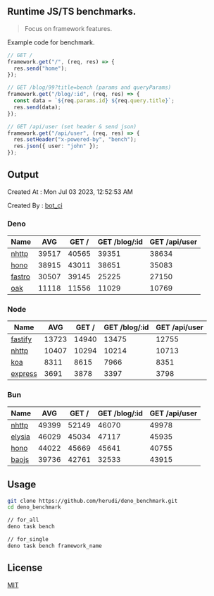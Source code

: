 ## Runtime JS/TS benchmarks.

> Focus on framework features.

Example code for benchmark.
```ts
// GET /
framework.get("/", (req, res) => {
  res.send("home");
});

// GET /blog/99?title=bench (params and queryParams)
framework.get("/blog/:id", (req, res) => {
  const data = `${req.params.id} ${req.query.title}`;
  res.send(data);
});

// GET /api/user (set header & send json)
framework.get("/api/user", (req, res) => {
  res.setHeader("x-powered-by", "bench");
  res.json({ user: "john" });
});
```

## Output
Created At : Mon Jul 03 2023, 12:52:53 AM

Created By : [bot_ci](https://github.com/herudi/deno_benchmarks/commits?author=github-actions%5Bbot%5D)


### Deno
|Name|AVG|GET /|GET /blog/:id|GET /api/user|
|----|----|----|----|----|
|[nhttp](https://github.com/nhttp/nhttp)|39517|40565|39351|38634|
|[hono](https://github.com/honojs/hono)|38915|43011|38651|35083|
|[fastro](https://github.com/fastrodev/fastro)|30507|39145|25225|27150|
|[oak](https://github.com/oakserver/oak)|11118|11556|11029|10769|
  


### Node
|Name|AVG|GET /|GET /blog/:id|GET /api/user|
|----|----|----|----|----|
|[fastify](https://github.com/fastify/fastify)|13723|14940|13475|12755|
|[nhttp](https://github.com/nhttp/nhttp)|10407|10294|10214|10713|
|[koa](https://github.com/koajs/koa)|8311|8615|7966|8351|
|[express](https://github.com/expressjs/express)|3691|3878|3397|3798|
  


### Bun
|Name|AVG|GET /|GET /blog/:id|GET /api/user|
|----|----|----|----|----|
|[nhttp](https://github.com/nhttp/nhttp)|49399|52149|46070|49978|
|[elysia](https://github.com/elysiajs/elysia)|46029|45034|47117|45935|
|[hono](https://github.com/honojs/hono)|44022|45669|45641|40755|
|[baojs](https://github.com/mattreid1/baojs)|39736|42761|32533|43915|
  



## Usage

```bash
git clone https://github.com/herudi/deno_benchmark.git
cd deno_benchmark

// for_all
deno task bench

// for_single
deno task bench framework_name
```

## License

[MIT](LICENSE)

